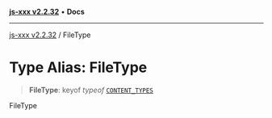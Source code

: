 [**js-xxx v2.2.32**](../README.md) • **Docs**

***

[js-xxx v2.2.32](../README.md) / FileType

# Type Alias: FileType

> **FileType**: keyof *typeof* [`CONTENT_TYPES`](../variables/CONTENT_TYPES.md)

FileType
